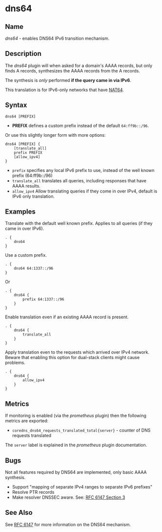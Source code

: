 # dns64

## Name

*dns64* - enables DNS64 IPv6 transition mechanism.

## Description

The *dns64* plugin will when asked for a domain's AAAA records, but only finds A records,
synthesizes the AAAA records from the A records.

The synthesis is *only* performed **if the query came in via IPv6**.

This translation is for IPv6-only networks that have [NAT64](https://en.wikipedia.org/wiki/NAT64).

## Syntax

~~~
dns64 [PREFIX]
~~~

* **PREFIX** defines a custom prefix instead of the default `64:ff9b::/96`.

Or use this slightly longer form with more options:

~~~
dns64 [PREFIX] {
    [translate_all]
    prefix PREFIX
    [allow_ipv4]
}
~~~

* `prefix` specifies any local IPv6 prefix to use, instead of the well known prefix (64:ff9b::/96)
* `translate_all` translates all queries, including responses that have AAAA results.
* `allow_ipv4` Allow translating queries if they come in over IPv4, default is IPv6 only translation.

## Examples

Translate with the default well known prefix. Applies to all queries (if they came in over IPv6).

~~~
. {
    dns64
}
~~~

Use a custom prefix.

~~~ corefile
. {
    dns64 64:1337::/96
}
~~~

Or
~~~ corefile
. {
    dns64 {
        prefix 64:1337::/96
    }
}
~~~

Enable translation even if an existing AAAA record is present.

~~~ corefile
. {
    dns64 {
        translate_all
    }
}
~~~

Apply translation even to the requests which arrived over IPv4 network. Beware that enabling this option for dual-stack
clients might cause problems.
~~~ corefile
. {
    dns64 {
        allow_ipv4
    }
}
~~~

## Metrics

If monitoring is enabled (via the _prometheus_ plugin) then the following metrics are exported:

- `coredns_dns64_requests_translated_total{server}` - counter of DNS requests translated

The `server` label is explained in the _prometheus_ plugin documentation.

## Bugs

Not all features required by DNS64 are implemented, only basic AAAA synthesis.

* Support "mapping of separate IPv4 ranges to separate IPv6 prefixes"
* Resolve PTR records
* Make resolver DNSSEC aware. See: [RFC 6147 Section 3](https://tools.ietf.org/html/rfc6147#section-3)

## See Also

See [RFC 6147](https://tools.ietf.org/html/rfc6147) for more information on the DNS64 mechanism.

